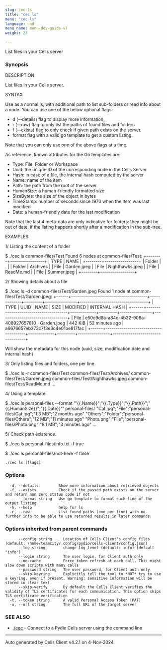 ```yaml
---
slug: cec-ls
title: "cec ls"
menu: "cec ls"
language: und
menu_name: menu-dev-guide-v7
weight: 23

---
```

List files in your Cells server

### Synopsis


DESCRIPTION

  List files in your Cells server.

SYNTAX

  Use as a normal ls, with additional path to list sub-folders or read info about a node.
  You can use one of the below optional flags: 
   - d (--details) flag to display more information, 
   - r (--raw) flag to only list the paths of found files and folders
   - f (--exists) flag to only check if given path exists on the server.
   - format flag with a valid go template to get a custom listing.

  Note that you can only use *one* of the above flags at a time.

  As reference, known attributes for the Go templates are:
   - Type: File, Folder or Workspace
   - Uuid: the unique ID of the corresponding node in the Cells Server
   - Hash: in case of a file, the internal hash computed by the server 
   - Name: name of the item
   - Path: the path from the root of the server
   - HumanSize: a human-friendly formatted size
   - SizeBytes: the size of the object in bytes 
   - TimeStamp: number of seconds since 1970 when the item was last modified 
   - Date: a human-friendly date for the last modification

Note that the last 4 meta-data are only indicative for folders: they might be out of date, if the listing happens shortly after a modification in the sub-tree.

EXAMPLES

 1/ Listing the content of a folder
  
  $ ./cec ls common-files/Test
  Found 6 nodes at common-files/Test:
  +--------+-----------------+
  |  TYPE  |      NAME       |
  +--------+-----------------+
  | Folder | .               |
  | Folder | Archives        |
  | File   | Garden.jpeg     |
  | File   | Nighthawks.jpeg |
  | File   | ReadMe.md       |
  | File   | Summer.jpeg     |
  +--------+-----------------+

  
 2/ Showing details about a file
  
  $ ./cec ls -d common-files/Test/Garden.jpeg
  Found 1 node at common-files/Test/Garden.jpeg:
  +------+--------------------------------------+-------------+---------+----------------+----------------------------------+
  | TYPE |                 UUID                 |    NAME     |  SIZE   |    MODIFIED    |          INTERNAL HASH           |
  +------+--------------------------------------+-------------+---------+----------------+----------------------------------+
  | File | e50c9d8a-a84c-4b32-908a-408927657810 | Garden.jpeg | 442 KiB | 52 minutes ago | a6676657eb373c7f3e3c4e01be817fac |
  +------+--------------------------------------+-------------+---------+----------------+----------------------------------+
 
  Will show the metadata for this node (uuid, size, modification date and internal hash)
  
 3/ Only listing files and folders, one per line.
  
  $ ./cec ls -r common-files/Test
  common-files/Test/Archives/
  common-files/Test/Garden.jpeg
  common-files/Test/Nighthawks.jpeg
  common-files/Test/ReadMe.md
  ...
  
 4/ Using a template:

  $ ./cec ls personal-files --format '"{{.Name}}";"{{.Type}}";"{{.Path}}";"{{.HumanSize}}";"{{.Date}}"' personal-files/
  "Cat.jpg";"File";"personal-files/Cat.jpg";"1.3 MB";"2 months ago"
  "Others";"Folder";"personal-files/Others";"12 MB";"11 minutes ago"
  "Photo.png";"File";"personal-files/Photo.png";"8.1 MB";"3 minutes ago"
  ...
  
 5/ Check path existence.
  
  $ ./cec ls personal-files/info.txt -f
  true
  
  $ ./cec ls personal-files/not-here -f
  false



```
./cec ls [flags]
```

### Options

```
  -d, --details         Show more information about retrieved objects
  -f, --exists          Check if the passed path exists on the server and return non zero status code if not
      --format string   Use go template to format each line of the output listing
  -h, --help            help for ls
  -r, --raw             List found paths (one per line) with no further info to be able to use returned results in later commands
```

### Options inherited from parent commands

```
      --config string     Location of Cells Client's config files (default: /home/teamcity/.config/pydio/cells-client/config.json)
      --log string        change log level (default: info) (default "info")
      --login string      The user login, for Client auth only
      --no-cache          Force token refresh at each call. This might slow down scripts with many calls
      --password string   The user password, for Client auth only
      --skip-keyring      Explicitly tell the tool to *NOT* try to use a keyring, even if present. Warning: sensitive information will be stored in clear text
      --skip-verify       By default the Cells Client verifies the validity of TLS certificates for each communication. This option skips TLS certificate verification
  -t, --token string      A valid Personal Access Token (PAT)
  -u, --url string        The full URL of the target server
```

### SEE ALSO

* [./cec](./cec)	 - Connect to a Pydio Cells server using the command line


---
Auto generated by  Cells Client v4.2.1 on 4-Nov-2024
